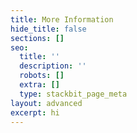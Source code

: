 ```yaml
---
title: More Information
hide_title: false
sections: []
seo:
  title: ''
  description: ''
  robots: []
  extra: []
  type: stackbit_page_meta
layout: advanced
excerpt: hi
---
```

